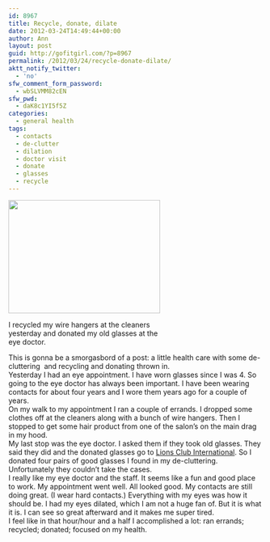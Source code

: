 ```yaml
---
id: 8967
title: Recycle, donate, dilate
date: 2012-03-24T14:49:44+00:00
author: Ann
layout: post
guid: http://gofitgirl.com/?p=8967
permalink: /2012/03/24/recycle-donate-dilate/
aktt_notify_twitter:
  - 'no'
sfw_comment_form_password:
  - wbSLVMM82cEN
sfw_pwd:
  - daK8c1YI5f5Z
categories:
  - general health
tags:
  - contacts
  - de-clutter
  - dilation
  - doctor visit
  - donate
  - glasses
  - recycle
---
```

<div id="attachment_8972" style="width: 310px" class="wp-caption alignleft">
  <a href="http://gofitgirl.com/blog/wp-content/uploads/2012/03/glasses-hangers.jpg"><img class="size-medium wp-image-8972" title="glasses hangers" src="http://gofitgirl.com/blog/wp-content/uploads/2012/03/glasses-hangers-300x224.jpg" alt="" width="300" height="224" /></a>
  
  <p class="wp-caption-text">
    I recycled my wire hangers at the cleaners yesterday and donated my old glasses at the eye doctor.
  </p>
</div>

  
This is gonna be a smorgasbord of a post: a little health care with some de-cluttering  and recycling and donating thrown in.  
Yesterday I had an eye appointment. I have worn glasses since I was 4. So going to the eye doctor has always been important. I have been wearing contacts for about four years and I wore them years ago for a couple of years.  
On my walk to my appointment I ran a couple of errands. I dropped some clothes off at the cleaners along with a bunch of wire hangers. Then I stopped to get some hair product from one of the salon&#8217;s on the main drag in my hood.  
My last stop was the eye doctor. I asked them if they took old glasses. They said they did and the donated glasses go to [Lions Club International](http://www.lionsclubs.org/EN/our-work/sight-programs/index.php). So I donated four pairs of good glasses I found in my de-cluttering. Unfortunately they couldn&#8217;t take the cases.  
I really like my eye doctor and the staff. It seems like a fun and good place to work. My appointment went well. All looked good. My contacts are still doing great. (I wear hard contacts.) Everything with my eyes was how it should be. I had my eyes dilated, which I am not a huge fan of. But it is what it is. I can see so great afterward and it makes me super tired.  
I feel like in that hour/hour and a half I accomplished a lot: ran errands; recycled; donated; focused on my health.